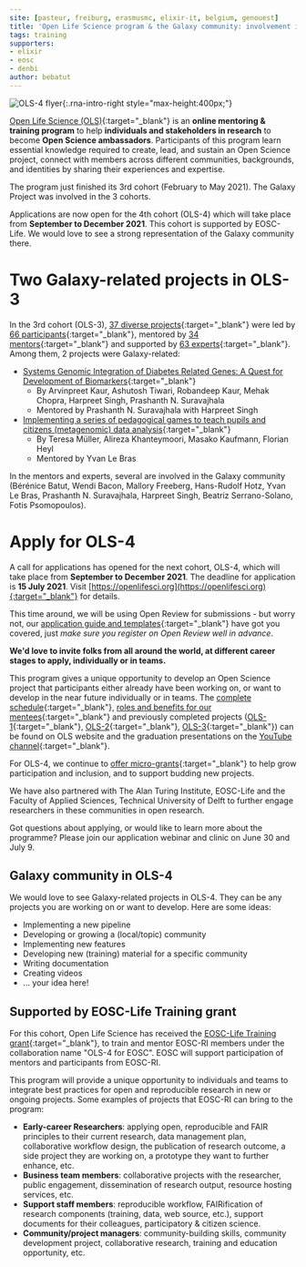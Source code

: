 ```yaml
---
site: [pasteur, freiburg, erasmusmc, elixir-it, belgium, genouest]
title: 'Open Life Science program & the Galaxy community: involvement in OLS-3 and invitation to apply to the next cohort'
tags: training
supporters:
- elixir
- eosc
- denbi
author: bebatut
---
```


![OLS-4 flyer](/assets/media/2021-06-28-ols.png){:.rna-intro-right style="max-height:400px;"}

[Open Life Science (OLS)](https://openlifesci.org/){:target="_blank"} is an **online mentoring & training program** to help **individuals and stakeholders in research** to become **Open Science ambassadors**. Participants of this program learn essential knowledge required to create, lead, and sustain an Open Science project, connect with members across different communities, backgrounds, and identities by sharing their experiences and expertise.

The program just finished its 3rd cohort (February to May 2021). The Galaxy Project was involved in the 3 cohorts.

Applications are now open for the 4th cohort (OLS-4) which will take place from **September to December 2021**. This cohort is supported by EOSC-Life. We would love to see a strong representation of the Galaxy community there.

# Two Galaxy-related projects in OLS-3

In the 3rd cohort (OLS-3), [37 diverse projects](https://openlifesci.org/ols-3/projects-participants/#projects){:target="_blank"} were led by [66 participants](https://openlifesci.org/ols-3/projects-participants/#participants){:target="_blank"}, mentored by [34 mentors](https://openlifesci.org/ols-3#mentors){:target="_blank"} and supported by [63 experts](https://openlifesci.org/ols-3#experts){:target="_blank"}. Among them, 2 projects were Galaxy-related:

- [Systems Genomic Integration of Diabetes Related Genes: A Quest for Development of Biomarkers](https://openlifesci.org/ols-3/projects-participants/#systems-genomic-integration-of-diabetes-related-genes-a-quest-for-development-of-biomarkers){:target="_blank"}
    - By Arvinpreet Kaur, Ashutosh Tiwari, Robandeep Kaur, Mehak Chopra, Harpreet Singh, Prashanth N. Suravajhala
    - Mentored by Prashanth N. Suravajhala with Harpreet Singh
- [Implementing a series of pedagogical games to teach pupils and citizens (metagenomic) data analysis](https://openlifesci.org/ols-3/projects-participants/#implementing-a-series-of-pedagogical-games-to-teach-pupils-and-citizens-metagenomic-data-analysis){:target="_blank"}
    - By Teresa Müller, Alireza Khanteymoori, Masako Kaufmann, Florian Heyl
    - Mentored by Yvan Le Bras

In the mentors and experts, several are involved in the Galaxy community (Bérénice Batut, Wendi Bacon, Mallory Freeberg, Hans-Rudolf Hotz, Yvan Le Bras, Prashanth N. Suravajhala, Harpreet Singh, Beatriz Serrano-Solano, Fotis Psomopoulos).

# Apply for OLS-4

A call for applications has opened for the next cohort, OLS-4, which will take place from **September to December 2021**. The deadline for application is **15 July 2021**. Visit [https://openlifesci.org](https://openlifesci.org){:target="_blank"} for details.

This time around, we will be using Open Review for submissions - but worry not, our [application guide and templates](https://github.com/open-life-science/application-forms){:target="_blank"} have got you covered, just *make sure you register on Open Review well in advance*.

**We'd love to invite folks from all around the world, at different career stages to apply, individually or in teams.**

This program gives a unique opportunity to develop an Open Science project that participants either already have been working on, or want to develop in the near future individually or in teams. The [complete schedule](https://openlifesci.org/ols-4/schedule){:target="_blank"}, [roles and benefits for our mentees](https://openlifesci.org/about#mentees){:target="_blank"} and previously completed projects ([OLS-1](https://openlifesci.org/ols-1/projects-participants/){:target="_blank"}, [OLS-2](https://openlifesci.org/ols-2/projects-participants/#projects){:target="_blank"}, [OLS-3](https://openlifesci.org/ols-2/projects-participants/#projects){:target="_blank"}) can be found on OLS website and the graduation presentations on the [YouTube channel](https://www.youtube.com/c/OpenLifeSci/videos){:target="_blank"}.

For OLS-4, we continue to [offer micro-grants](https://openlifesci.org/posts/2020/11/23/micro-grants-in-2021-ols-3-ols-4/){:target="_blank"} to help grow participation and inclusion, and to support budding new projects.

We have also partnered with The Alan Turing Institute, EOSC-Life and the Faculty of Applied Sciences, Technical University of Delft to further engage researchers in these communities in open research.

Got questions about applying, or would like to learn more about the programme? Please join our application webinar and clinic on June 30 and July 9.

## Galaxy community in OLS-4

We would love to see Galaxy-related projects in OLS-4. They can be any projects you are working on or want to develop. Here are some ideas:

- Implementing a new pipeline
- Developing or growing a (local/topic) community
- Implementing new features
- Developing new (training) material for a specific community
- Writing documentation
- Creating videos
- ... your idea here!

## Supported by EOSC-Life Training grant

For this cohort, Open Life Science has received the [EOSC-Life Training grant](https://www.google.com/url?q=https://www.eosc-life.eu/news/4-projects-awarded-funding-within-first-training-open-call/&sa=D&ust=1608631815383000&usg=AOvVaw3GgqHv5X_zuINJB4C-W6b8){:target="_blank"}, to train and mentor EOSC-RI members under the collaboration name "OLS-4 for EOSC". EOSC will support participation of mentors and participants from EOSC-RI.

This program will provide a unique opportunity to individuals and teams to integrate best practices for open and reproducible research in new or ongoing projects. Some examples of projects that EOSC-RI can bring to the program:

- **Early-career Researchers**: applying open, reproducible and FAIR principles to their current research, data management plan, collaborative workflow design, the publication of research outcome, a side project they are working on, a prototype they want to further enhance, etc.
- **Business team members**: collaborative projects with the researcher, public engagement, dissemination of research output, resource hosting services, etc.
- **Support staff members**: reproducible workflow, FAIRification of research components (training, data, web source, etc.), support documents for their colleagues, participatory & citizen science.
- **Community/project managers**: community-building skills, community development project, collaborative research, training and education opportunity, etc.

